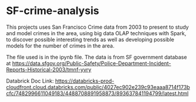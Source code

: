 # SF-crime-analysis

This projects uses San Francisco Crime data from 2003 to present to study and model crimes in the area, using big data OLAP techniques with Spark, to discover possible interesting trends as well as developing possible models for the number of crimes in the area.

The file used is in the ipynb file. The data is from SF government database at https://data.sfgov.org/Public-Safety/Police-Department-Incident-Reports-Historical-2003/tmnf-yvry

Databrick Doc Link: https://databricks-prod-cloudfront.cloud.databricks.com/public/4027ec902e239c93eaaa8714f173bcfc/7482996611049183/4488708891958873/893637841194799/latest.html

